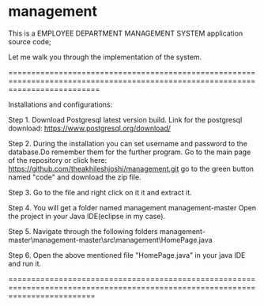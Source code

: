 # management

This is a EMPLOYEE DEPARTMENT MANAGEMENT SYSTEM application source code;

Let me walk you through the implementation of the system.

================================================================================================================================



Installations and configurations:

Step 1. Download Postgresql latest version build. Link for the postgresql download: https://www.postgresql.org/download/

Step 2. During the installation you can set username and password to the database.Do remember them for the further program. 
        Go to the main page of the repository or click here: https://github.com/theakhileshjoshi/management.git
        go to the green button named "code" and download the zip file.

Step 3. Go to the file and right click on it it and extract it.

Step 4. You will get a folder named management management-master Open the project in your Java IDE(eclipse in my case).

Step 5. Navigate through the following folders management-master\management-master\src\management\HomePage.java

Step 6. Open the above mentioned file "HomePage.java" in your java IDE and run it.

===============================================================================================================================
